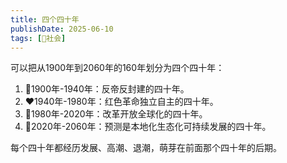 ```yaml
---
title: 四个四十年
publishDate: 2025-06-10
tags: [👫社会]
---
```


可以把从1900年到2060年的160年划分为四个四十年：

1. 🧡1900年-1940年：反帝反封建的四十年。
2. ❤️1940年-1980年：红色革命独立自主的四十年。
3. 💙1980年-2020年：改革开放全球化的四十年。
4. 💚2020年-2060年：预测是本地化生态化可持续发展的四十年。

每个四十年都经历发展、高潮、退潮，萌芽在前面那个四十年的后期。
